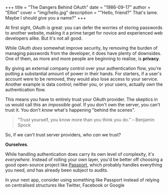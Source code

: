 +++
title = "The Dangers Behind OAuth"
date = "1986-09-17"
author = "Elliot"
cover = "img/hello.jpg"
description = "\"Hello, friend?\" That's lame. Maybe I should give you a name?"
+++

At first sight, OAuth is great: you can defer the worries of storing passwords to another website, making it a prime target for novice and experienced web developers alike. But it's not all good.

While OAuth *does* somewhat improve security, by removing the burden of managing passwords from the developer, it does have plenty of downsides. One of them, as more and more people are beginning to realise, is **privacy**. 

By giving an external company control over your authentication flow, you're putting a substantial amount of power in their hands. For starters, if a user's account were to be removed, they would also lose access to your service. Another example is data control; neither you, or your users, actually *own* the authentication flow. 

This means you have to entirely trust your OAuth provider. The skeptics in us would call this an *impossible goal*. If you don't own the server, you can't trust it. You don't *know* what's happening "behind the scenes".

> “Trust yourself, you know more than you think you do.” – Benjamin Spock

So, if we can't trust server providers, who *can* we trust?

**Ourselves**.

While handling authentication does carry its own level of complexity, it's *everywhere*. Instead of rolling your own layer, you'd be better off choosing a good open-source project like [Passport](http://www.passportjs.org/), which probably handles everything you need, *and* has already been subject to audits.

In your next app, consider using something like Passport instead of relying on centralised structures like Twitter, Facebook or Google
<!--stackedit_data:
eyJoaXN0b3J5IjpbLTEwMTkyNjU5MTldfQ==
-->